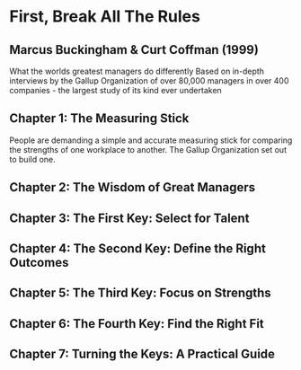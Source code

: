 # First, Break All The Rules
## Marcus Buckingham & Curt Coffman (1999)
What the worlds greatest managers do differently
Based on in-depth interviews by the Gallup Organization of over 80,000 managers in over 400 companies - the largest study of its kind ever undertaken

## Chapter 1: The Measuring Stick
People are demanding a simple and accurate measuring stick for comparing the strengths of one workplace to another. The Gallup Organization set out to build one.
## Chapter 2: The Wisdom of Great Managers
## Chapter 3: The First Key: Select for Talent
## Chapter 4: The Second Key: Define the Right Outcomes 
## Chapter 5: The Third Key: Focus on Strengths 
## Chapter 6: The Fourth Key: Find the Right Fit
## Chapter 7: Turning the Keys: A Practical Guide
